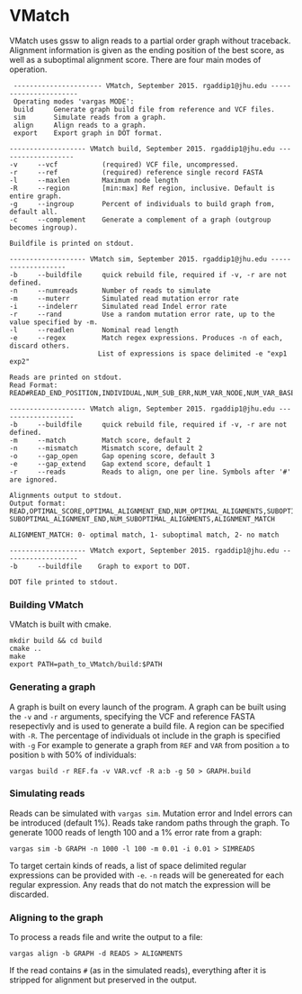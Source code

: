 # VMatch
 VMatch uses gssw to align reads to a partial order graph without traceback. Alignment information is given as the ending position of the best score, as well as a suboptimal alignment score. There are four main modes of operation.

 ```
  ---------------------- VMatch, September 2015. rgaddip1@jhu.edu ----------------------
  Operating modes 'vargas MODE':
  build     Generate graph build file from reference and VCF files.
  sim       Simulate reads from a graph.
  align     Align reads to a graph.
  export    Export graph in DOT format.
 ```
 
 ```
 ------------------- VMatch build, September 2015. rgaddip1@jhu.edu -------------------
-v     --vcf           (required) VCF file, uncompressed.
-r     --ref           (required) reference single record FASTA
-l     --maxlen        Maximum node length
-R     --region        [min:max] Ref region, inclusive. Default is entire graph.
-g     --ingroup       Percent of individuals to build graph from, default all.
-c     --complement    Generate a complement of a graph (outgroup becomes ingroup).

Buildfile is printed on stdout.
 ```
 
 ```
------------------- VMatch sim, September 2015. rgaddip1@jhu.edu -------------------
-b     --buildfile     quick rebuild file, required if -v, -r are not defined.
-n     --numreads      Number of reads to simulate
-m     --muterr        Simulated read mutation error rate
-i     --indelerr      Simulated read Indel error rate
-r     --rand          Use a random mutation error rate, up to the value specified by -m.
-l     --readlen       Nominal read length
-e     --regex         Match regex expressions. Produces -n of each, discard others.
                       List of expressions is space delimited -e "exp1 exp2"
  
Reads are printed on stdout.
Read Format:
READ#READ_END_POSITION,INDIVIDUAL,NUM_SUB_ERR,NUM_VAR_NODE,NUM_VAR_BASES
 ```
 
 ```
 ------------------- VMatch align, September 2015. rgaddip1@jhu.edu -------------------
-b     --buildfile     quick rebuild file, required if -v, -r are not defined.
-m     --match         Match score, default 2
-n     --mismatch      Mismatch score, default 2
-o     --gap_open      Gap opening score, default 3
-e     --gap_extend    Gap extend score, default 1
-r     --reads         Reads to align, one per line. Symbols after '#' are ignored.

Alignments output to stdout.
Output format:
READ,OPTIMAL_SCORE,OPTIMAL_ALIGNMENT_END,NUM_OPTIMAL_ALIGNMENTS,SUBOPTIMAL_SCORE,
SUBOPTIMAL_ALIGNMENT_END,NUM_SUBOPTIMAL_ALIGNMENTS,ALIGNMENT_MATCH

ALIGNMENT_MATCH: 0- optimal match, 1- suboptimal match, 2- no match
```

```
------------------- VMatch export, September 2015. rgaddip1@jhu.edu -------------------
-b     --buildfile    Graph to export to DOT.

DOT file printed to stdout.
```
### Building VMatch

VMatch is built with cmake.

```
mkdir build && cd build
cmake ..
make
export PATH=path_to_VMatch/build:$PATH
```

### Generating a graph
 
 A graph is built on every launch of the program. A graph can be built using the `-v` and `-r` arguments, specifying the VCF and reference FASTA resepectivly and is used to generate a build file. A region can be specified with `-R`. The percentage of individuals ot include in the graph is specified with `-g` For example to generate a graph from `REF` and `VAR` from position `a` to position `b` with 50% of individuals:
 
 `vargas build -r REF.fa -v VAR.vcf -R a:b -g 50 > GRAPH.build`
 
### Simulating reads
 
 Reads can be simulated with `vargas sim`. Mutation error and Indel errors can be introduced (default 1%). Reads take random paths through the graph. To generate 1000 reads of length 100 and a 1% error rate from a graph:
 
 `vargas sim -b GRAPH -n 1000 -l 100 -m 0.01 -i 0.01 > SIMREADS`
 
 To target certain kinds of reads, a list of space delimited regular expressions can be provided with `-e`. `-n` reads will be genereated for each regular expression. Any reads that do not match the expression will be discarded.

### Aligning to the graph
 
To process a reads file and write the output to a file:
 
 `vargas align -b GRAPH -d READS > ALIGNMENTS`
 
If the read contains `#` (as in the simulated reads), everything after it is stripped for alignment but preserved in the output.
